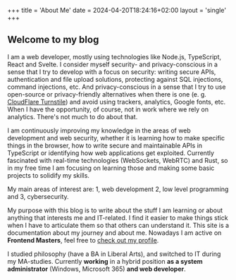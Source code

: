+++
title = 'About Me'
date = 2024-04-20T18:24:16+02:00
layout = 'single'
+++

## Welcome to my blog

I am a web developer, mostly using technologies like Node.js, TypeScript, React and Svelte. I consider myself security- and privacy-conscious in a sense that I try to develop with a focus on security: writing secure APIs, authentication and file upload solutions, protecting against SQL injections, command injections, etc. And privacy-conscious in a sense that I try to use open-source or privacy-friendly alternatives when there is one (e. g. [CloudFlare Turnstile](https://developers.cloudflare.com/turnstile/)) and avoid using trackers, analytics, Google fonts, etc. When I have the opportunity, of course, not in work where we rely on analytics. There's not much to do about that.

I am continuously improving my knowledge in the areas of web development and web security, whether it is learning how to make specific things in the browser, how to write secure and maintainable APIs in TypeScript or identifying how web applications get exploited. Currently fascinated with real-time technologies (WebSockets, WebRTC) and Rust, so in my free time I am focusing on learning those and making some basic projects to solidify my skills.

My main areas of interest are: 1, web development 2, low level programming and 3, cybersecurity.

My purpose with this blog is to write about the stuff I am learning or about anything that interests me and IT-related. I find it easier to make things stick when I have to articulate them so that others can understand it. This site is a documentation about my journey and about me. Nowadays I am active on **Frontend Masters**, feel free to [check out my profile](https://frontendmasters.com/u/mahlstrom/).

I studied philosophy (have a BA in Liberal Arts), and switched to IT during my MA-studies. Currently **working** in a hybrid position **as a system administrator** (Windows, Microsoft 365) **and web developer**.
